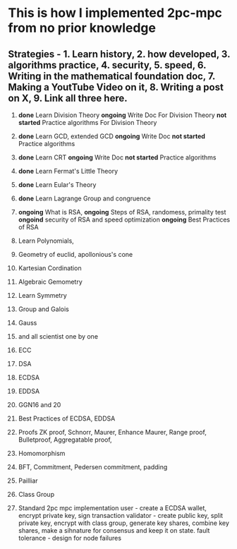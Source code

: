 # This is how I implemented 2pc-mpc from no prior knowledge

## Strategies - 1. Learn history, 2. how developed, 3. algorithms practice, 4. security, 5. speed, 6. Writing in the mathematical foundation doc, 7. Making a YoutTube Video on it, 8. Writing a post on X, 9. Link all three here.

1. **done** Learn Division Theory
   **ongoing** Write Doc For Division Theory
   **not started** Practice algorithms For Division Theory

2. **done** Learn GCD, extended GCD
   **ongoing** Write Doc
   **not started** Practice algorithms

3. **done** Learn CRT
   **ongoing** Write Doc
   **not started** Practice algorithms

4. **done** Learn Fermat's Little Theory

5. **done** Learn Eular's Theory

6. **done** Learn Lagrange Group and congruence

7. **ongoing** What is RSA,
   **ongoing** Steps of RSA, randomess, primality test
   **ongoind** security of RSA and speed optimization
   **ongoing** Best Practices of RSA

8. Learn Polynomials,
9. Geometry of euclid, apollonious's cone
10. Kartesian Cordination
11. Algebraic Gemometry
12. Learn Symmetry
13. Group and Galois
14. Gauss
15. and all scientist one by one
16. ECC
17. DSA
18. ECDSA
19. EDDSA
20. GGN16 and 20
21. Best Practices of ECDSA, EDDSA
22. Proofs
    ZK proof, Schnorr, Maurer, Enhance Maurer, Range proof, Bulletproof, Aggregatable proof,
23. Homomorphism
24. BFT, Commitment, Pedersen commitment, padding
25. Pailliar
26. Class Group
27. Standard 2pc mpc implementation
    user - create a ECDSA wallet, encrypt private key, sign transaction
    validator - create public key, split private key, encrypt with class group, generate key shares, combine key shares, make a sihnature for consensus and keep it on state.
    fault tolerance - design for node failures
